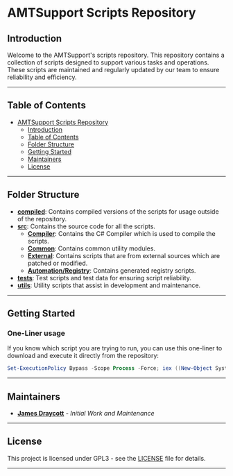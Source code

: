 # AMTSupport Scripts Repository

## Introduction

Welcome to the AMTSupport's scripts repository. This repository contains a collection of scripts designed to support various tasks and operations. These scripts are maintained and regularly updated by our team to ensure reliability and efficiency.

---

## Table of Contents

- [AMTSupport Scripts Repository](#amtsupport-scripts-repository)
  - [Introduction](#introduction)
  - [Table of Contents](#table-of-contents)
  - [Folder Structure](#folder-structure)
  - [Getting Started](#getting-started)
  - [Maintainers](#maintainers)
  - [License](#license)

---

## Folder Structure

- [**compiled**](./compiled/): Contains compiled versions of the scripts for usage outside of the repository.
- [**src**](./src): Contains the source code for all the scripts.
  - [**Compiler**](./src/Compiler): Contains the C# Compiler which is used to compile the scripts.
  - [**Common**](./src/common): Contains common utility modules.
  - [**External**](./src/external): Contains scripts that are from external sources which are patched or modified.
  - [**Automation/Registry**](./src/automation/registry): Contains generated registry scripts.
- [**tests**](./tests): Test scripts and test data for ensuring script reliability.
- [**utils**](./utils): Utility scripts that assist in development and maintenance.

---

## Getting Started

### One-Liner usage

If you know which script you are trying to run, you can use this one-liner to download and execute it directly from the repository:

```powershell
Set-ExecutionPolicy Bypass -Scope Process -Force; iex ((New-Object System.Net.WebClient).DownloadString('https://raw.githubusercontent.com/AMTSupport/scripts/master/src/compiled/<script>.ps1'))
```

---

## Maintainers

- [**James Draycott**](https://github.com/DaRacci) - *Initial Work and Maintenance*

---

## License

This project is licensed under GPL3 - see the [LICENSE](LICENSE) file for details.

---
